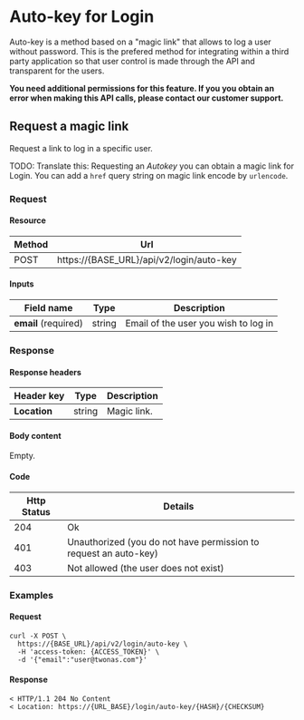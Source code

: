 # Auto-key for Login

Auto-key is a method based on a "magic link" that allows to log a user without password. This is the prefered method for integrating within a third party application so that user control is made through the API and transparent for the users.

**You need additional permissions for this feature. If you you obtain an error when making this API calls, please contact our customer support.**

## Request a magic link

Request a link to log in a specific user.

TODO: Translate this: Requesting an _Autokey_ you can obtain a magic link for Login. You can add a `href` query string on magic link encode by `urlencode`.

### Request

#### Resource

Method | Url
------- | --------
POST | https://{BASE_URL}/api/v2/login/auto-key

#### Inputs

Field name |     Type    | Description
--------- | ----------- | -----------
**email** (required) | string | Email of the user you wish to log in

### Response

#### Response headers
Header key |     Type    | Description
--------- | ----------- | -----------
**Location** | string | Magic link. 

#### Body content

Empty.

#### Code

Http Status | Details
----------- | ----------
204 | Ok
401 | Unauthorized (you do not have permission to request an auto-key)
403 | Not allowed (the user does not exist)

### Examples

#### Request
```
curl -X POST \
  https://{BASE_URL}/api/v2/login/auto-key \
  -H 'access-token: {ACCESS_TOKEN}' \
  -d '{"email":"user@twonas.com"}'
```

#### Response
```
< HTTP/1.1 204 No Content
< Location: https://{URL_BASE}/login/auto-key/{HASH}/{CHECKSUM}
```
